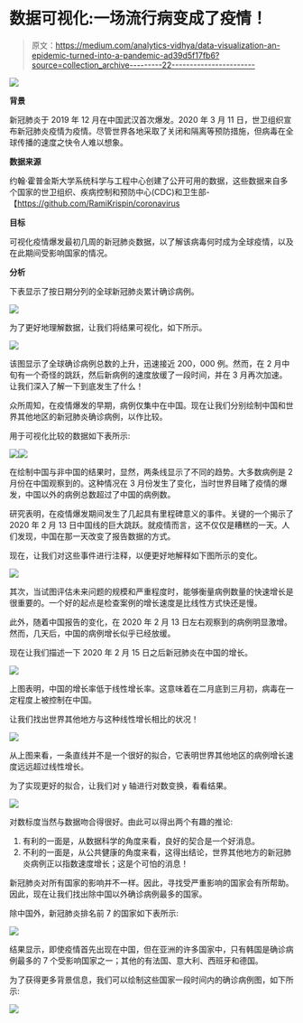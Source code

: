 # 数据可视化:一场流行病变成了疫情！

> 原文：<https://medium.com/analytics-vidhya/data-visualization-an-epidemic-turned-into-a-pandemic-ad39d5f17fb6?source=collection_archive---------22----------------------->

![](img/7b5a5c2126a5c46c7d6d058cf3c05684.png)

**背景**

新冠肺炎于 2019 年 12 月在中国武汉首次爆发。2020 年 3 月 11 日，世卫组织宣布新冠肺炎疫情为疫情。尽管世界各地采取了关闭和隔离等预防措施，但病毒在全球传播的速度之快令人难以想象。

**数据来源**

约翰·霍普金斯大学系统科学与工程中心创建了公开可用的数据，这些数据来自多个国家的世卫组织、疾病控制和预防中心(CDC)和卫生部-【https://github.com/RamiKrispin/coronavirus

**目标**

可视化疫情爆发最初几周的新冠肺炎数据，以了解该病毒何时成为全球疫情，以及在此期间受影响国家的情况。

**分析**

下表显示了按日期分列的全球新冠肺炎累计确诊病例。

![](img/dce5ffa28a1af8dfa0467ea10db3f731.png)

为了更好地理解数据，让我们将结果可视化，如下所示。

![](img/e39f2dd5c74f8fe3784dcd002f7af8ff.png)

该图显示了全球确诊病例总数的上升，迅速接近 200，000 例。然而，在 2 月中旬有一个奇怪的跳跃，然后新病例的速度放缓了一段时间，并在 3 月再次加速。让我们深入了解一下到底发生了什么！

众所周知，在疫情爆发的早期，病例仅集中在中国。现在让我们分别绘制中国和世界其他地区的新冠肺炎确诊病例，以作比较。

用于可视化比较的数据如下表所示:

![](img/28180fbe6608378549039b0c7b3cbcad.png)![](img/c75e2315b44ec09a6369f0813c820f91.png)

在绘制中国与非中国的结果时，显然，两条线显示了不同的趋势。大多数病例是 2 月份在中国观察到的。这种情况在 3 月份发生了变化，当时世界目睹了疫情的爆发，中国以外的病例总数超过了中国的病例数。

研究表明，在疫情爆发期间发生了几起具有里程碑意义的事件。关键的一个揭示了 2020 年 2 月 13 日中国线的巨大跳跃。就疫情而言，这不仅仅是糟糕的一天。人们发现，中国在那一天改变了报告数据的方式。

现在，让我们对这些事件进行注释，以便更好地解释如下图所示的变化。

![](img/e1c9c63d801c38c73357d17727afe07d.png)

其次，当试图评估未来问题的规模和严重程度时，能够衡量病例数量的快速增长是很重要的。一个好的起点是检查案例的增长速度是比线性方式快还是慢。

此外，随着中国报告的变化，在 2020 年 2 月 13 日左右观察到的病例明显激增。然而，几天后，中国的病例增长似乎已经放缓。

现在让我们描述一下 2020 年 2 月 15 日之后新冠肺炎在中国的增长。

![](img/da7cdc72d07604f6ad2a69d6cc6308dc.png)

上图表明，中国的增长率低于线性增长率。这意味着在二月底到三月初，病毒在一定程度上被控制在中国。

让我们找出世界其他地方与这种线性增长相比的状况！

![](img/91013bf4bacf7fb4b5f687942dbd0e4e.png)

从上图来看，一条直线并不是一个很好的拟合，它表明世界其他地区的病例增长速度远远超过线性增长。

为了实现更好的拟合，让我们对 y 轴进行对数变换，看看结果。

![](img/e69e96818f17ffe6c60dbc7497eed3c7.png)

对数标度当然与数据吻合得很好。由此可以得出两个有趣的推论:

1.  有利的一面是，从数据科学的角度来看，良好的契合是一个好消息。
2.  不利的一面是，从公共健康的角度来看，这得出结论，世界其他地方的新冠肺炎病例正以指数速度增长；这是个可怕的消息！

新冠肺炎对所有国家的影响并不一样。因此，寻找受严重影响的国家会有所帮助。因此，现在让我们找出除中国以外确诊病例最多的国家。

除中国外，新冠肺炎排名前 7 的国家如下表所示:

![](img/f3ad7f55847895cd82d025d2bc407372.png)

结果显示，即使疫情首先出现在中国，但在亚洲的许多国家中，只有韩国是确诊病例最多的 7 个受影响国家之一；其他的有法国、意大利、西班牙和德国。

为了获得更多背景信息，我们可以绘制这些国家一段时间内的确诊病例图，如下所示:

![](img/f7a510785fc18a823a2006050f503b45.png)